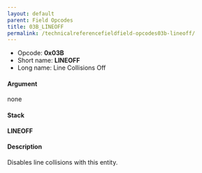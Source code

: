 ```yaml
---
layout: default
parent: Field Opcodes
title: 03B_LINEOFF
permalink: /technicalreferencefieldfield-opcodes03b-lineoff/
---
```


-   Opcode: **0x03B**
-   Short name: **LINEOFF**
-   Long name: Line Collisions Off

#### Argument

none

#### Stack

  
**LINEOFF**

#### Description

Disables line collisions with this entity.
